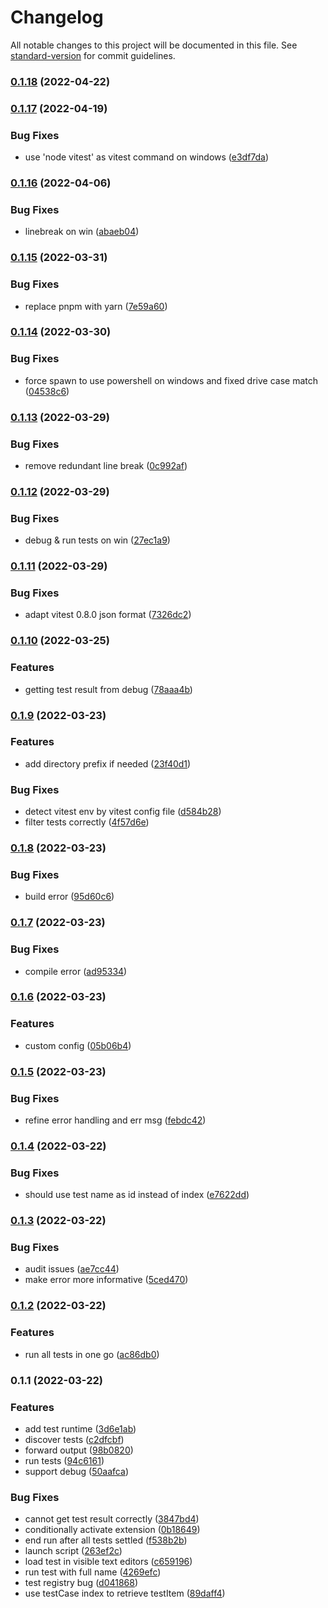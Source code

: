 # Changelog

All notable changes to this project will be documented in this file. See [standard-version](https://github.com/conventional-changelog/standard-version) for commit guidelines.

### [0.1.18](https://github.com/zxch3n/vitest-explorer/compare/v0.1.17...v0.1.18) (2022-04-22)

### [0.1.17](https://github.com/zxch3n/vitest-explorer/compare/v0.1.16...v0.1.17) (2022-04-19)


### Bug Fixes

* use 'node vitest' as vitest command on windows ([e3df7da](https://github.com/zxch3n/vitest-explorer/commit/e3df7dac2dfef6d9c75e79426b1d177ca6479511))

### [0.1.16](https://github.com/zxch3n/vitest-explorer/compare/v0.1.15...v0.1.16) (2022-04-06)


### Bug Fixes

* linebreak on win ([abaeb04](https://github.com/zxch3n/vitest-explorer/commit/abaeb049fc2ebede7e293c9502dcde2127f53f28))

### [0.1.15](https://github.com/zxch3n/vitest-explorer/compare/v0.1.14...v0.1.15) (2022-03-31)


### Bug Fixes

* replace pnpm with yarn ([7e59a60](https://github.com/zxch3n/vitest-explorer/commit/7e59a602b77baad7d0d00369667c27bd5487f76f))

### [0.1.14](https://github.com/zxch3n/vitest-explorer/compare/v1.0.1...v0.1.14) (2022-03-30)


### Bug Fixes

* force spawn to use powershell on windows and fixed drive case match ([04538c6](https://github.com/zxch3n/vitest-explorer/commit/04538c69c86ba702d40e0861dc283bcaa0f55cc8))

### [0.1.13](https://github.com/zxch3n/vitest-explorer/compare/v0.1.12...v0.1.13) (2022-03-29)


### Bug Fixes

* remove redundant line break ([0c992af](https://github.com/zxch3n/vitest-explorer/commit/0c992af3adb8f238664225cf616c1aa97fce85b7))

### [0.1.12](https://github.com/zxch3n/vitest-explorer/compare/v0.1.11...v0.1.12) (2022-03-29)


### Bug Fixes

* debug & run tests on win ([27ec1a9](https://github.com/zxch3n/vitest-explorer/commit/27ec1a95e5b336b362c6f20721eac2b2fa1979c9))

### [0.1.11](https://github.com/zxch3n/vitest-explorer/compare/v0.1.10...v0.1.11) (2022-03-29)


### Bug Fixes

* adapt vitest 0.8.0 json format ([7326dc2](https://github.com/zxch3n/vitest-explorer/commit/7326dc2c04b78edc8c5c82b8473dfdc360d2da03))

### [0.1.10](https://github.com/zxch3n/vitest-explorer/compare/v0.1.9...v0.1.10) (2022-03-25)


### Features

* getting test result from debug ([78aaa4b](https://github.com/zxch3n/vitest-explorer/commit/78aaa4b689ddce3edf6700a20a22c1892a61e838))

### [0.1.9](https://github.com/zxch3n/vitest-explorer/compare/v0.1.8...v0.1.9) (2022-03-23)


### Features

* add directory prefix if needed ([23f40d1](https://github.com/zxch3n/vitest-explorer/commit/23f40d16408e0c82fed909bfc470aae32aa30681))


### Bug Fixes

* detect vitest env by vitest config file ([d584b28](https://github.com/zxch3n/vitest-explorer/commit/d584b28b4a976a169dd04463ae96f4500b3dc077))
* filter tests correctly ([4f57d6e](https://github.com/zxch3n/vitest-explorer/commit/4f57d6e21c70a2fc6501989c31642e689a9486f4))

### [0.1.8](https://github.com/zxch3n/vitest-explorer/compare/v0.1.7...v0.1.8) (2022-03-23)


### Bug Fixes

* build error ([95d60c6](https://github.com/zxch3n/vitest-explorer/commit/95d60c69ccf1c5568c5fd164856a6ec04be7f894))

### [0.1.7](https://github.com/zxch3n/vitest-explorer/compare/v0.1.6...v0.1.7) (2022-03-23)


### Bug Fixes

* compile error ([ad95334](https://github.com/zxch3n/vitest-explorer/commit/ad953342b2c089a0ef7be66290ba04fe9006f587))

### [0.1.6](https://github.com/zxch3n/vitest-explorer/compare/v0.1.5...v0.1.6) (2022-03-23)


### Features

* custom config ([05b06b4](https://github.com/zxch3n/vitest-explorer/commit/05b06b49ef3dea401bb5e4be1ab508051dc36b5e))

### [0.1.5](https://github.com/zxch3n/vitest-explorer/compare/v0.1.4...v0.1.5) (2022-03-23)


### Bug Fixes

* refine error handling and err msg ([febdc42](https://github.com/zxch3n/vitest-explorer/commit/febdc42caf10617cf2da52a7b46414f620144474))

### [0.1.4](https://github.com/zxch3n/vitest-explorer/compare/v0.1.3...v0.1.4) (2022-03-22)


### Bug Fixes

* should use test name as id instead of index ([e7622dd](https://github.com/zxch3n/vitest-explorer/commit/e7622dd3eced06eb538940c390a15a75816114b5))

### [0.1.3](https://github.com/zxch3n/vitest-explorer/compare/v0.1.2...v0.1.3) (2022-03-22)


### Bug Fixes

* audit issues ([ae7cc44](https://github.com/zxch3n/vitest-explorer/commit/ae7cc4461f05ea5f29e279613aafc7f5635b4789))
* make error more informative ([5ced470](https://github.com/zxch3n/vitest-explorer/commit/5ced4707f6011637430e4b9320e6951cd2615582))

### [0.1.2](https://github.com/zxch3n/vitest-explorer/compare/v0.1.1...v0.1.2) (2022-03-22)


### Features

* run all tests in one go ([ac86db0](https://github.com/zxch3n/vitest-explorer/commit/ac86db09bc1b0f285d1000dfa3b12eee308f2146))

### 0.1.1 (2022-03-22)


### Features

* add test runtime ([3d6e1ab](https://github.com/zxch3n/vitest-explorer/commit/3d6e1ab1d96c7182f788355236e1bb953dd2e344))
* discover tests ([c2dfcbf](https://github.com/zxch3n/vitest-explorer/commit/c2dfcbf5ccab5dd7e6aeb2003564e4046730ed44))
* forward output ([98b0820](https://github.com/zxch3n/vitest-explorer/commit/98b082034366fe261daf1f88c067153e02340727))
* run tests ([94c6161](https://github.com/zxch3n/vitest-explorer/commit/94c616131c50662998e194a155633576075499c5))
* support debug ([50aafca](https://github.com/zxch3n/vitest-explorer/commit/50aafca9eda32aad5d058cf947f9e48d1ab1c57a))


### Bug Fixes

* cannot get test result correctly ([3847bd4](https://github.com/zxch3n/vitest-explorer/commit/3847bd4f49e14d011a4e7a6679c69cc4e2b03441))
* conditionally activate extension ([0b18649](https://github.com/zxch3n/vitest-explorer/commit/0b186491372aec38e1e6f9df2495bf98373aa81e))
* end run after all tests settled ([f538b2b](https://github.com/zxch3n/vitest-explorer/commit/f538b2b2900313bd372708302f61c87a90adc8fc))
* launch script ([263ef2c](https://github.com/zxch3n/vitest-explorer/commit/263ef2caaf4d59487f89aad53669364307cb90ae))
* load test in visible text editors ([c659196](https://github.com/zxch3n/vitest-explorer/commit/c659196e4f1b6ba04893196eafc924adca3f8bf3))
* run test with full name ([4269efc](https://github.com/zxch3n/vitest-explorer/commit/4269efc2efd8ee35d4ea7a89b47a41dffd92611b))
* test registry bug ([d041868](https://github.com/zxch3n/vitest-explorer/commit/d041868550c42ae2c65a9e4577d0c7875a51b4d0))
* use testCase index to retrieve testItem ([89daff4](https://github.com/zxch3n/vitest-explorer/commit/89daff47638091f035a4a455d388b224a8a3d22a))

